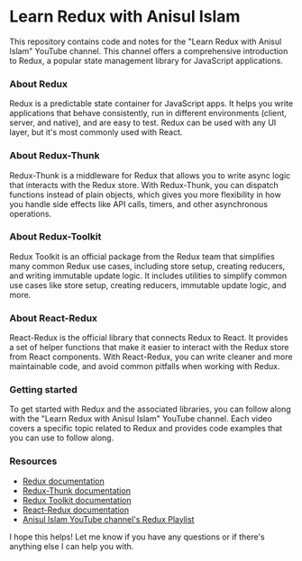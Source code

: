 # Learn Redux with Anisul Islam
This repository contains code and notes for the "Learn Redux with Anisul Islam" YouTube channel. This channel offers a comprehensive introduction to Redux, a popular state management library for JavaScript applications.

### About Redux
Redux is a predictable state container for JavaScript apps. It helps you write applications that behave consistently, run in different environments (client, server, and native), and are easy to test. Redux can be used with any UI layer, but it's most commonly used with React.

### About Redux-Thunk
Redux-Thunk is a middleware for Redux that allows you to write async logic that interacts with the Redux store. With Redux-Thunk, you can dispatch functions instead of plain objects, which gives you more flexibility in how you handle side effects like API calls, timers, and other asynchronous operations.

### About Redux-Toolkit
Redux Toolkit is an official package from the Redux team that simplifies many common Redux use cases, including store setup, creating reducers, and writing immutable update logic. It includes utilities to simplify common use cases like store setup, creating reducers, immutable update logic, and more.

### About React-Redux
React-Redux is the official library that connects Redux to React. It provides a set of helper functions that make it easier to interact with the Redux store from React components. With React-Redux, you can write cleaner and more maintainable code, and avoid common pitfalls when working with Redux.

### Getting started
To get started with Redux and the associated libraries, you can follow along with the "Learn Redux with Anisul Islam" YouTube channel. Each video covers a specific topic related to Redux and provides code examples that you can use to follow along.

### Resources
- [Redux documentation](https://redux.js.org/)
- [Redux-Thunk documentation](https://github.com/reduxjs/redux-thunk)
- [Redux Toolkit documentation](https://redux-toolkit.js.org/)
- [React-Redux documentation](https://react-redux.js.org/)
- [Anisul Islam YouTube channel's Redux Playlist](https://youtube.com/playlist?list=PLgH5QX0i9K3pe7Z7ATcyLdUW3grE4Vfld)

I hope this helps! Let me know if you have any questions or if there's anything else I can help you with.